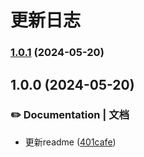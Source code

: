 # 更新日志 


### [1.0.1](https://github.com/night-peiqi/hero-cli/compare/v1.0.0...v1.0.1) (2024-05-20)

## 1.0.0 (2024-05-20)


### ✏️ Documentation | 文档

* 更新readme ([401cafe](https://github.com/night-peiqi/hero-cli/commit/401cafe294ccac6b8cb511504f0fc31c5e06325c))
